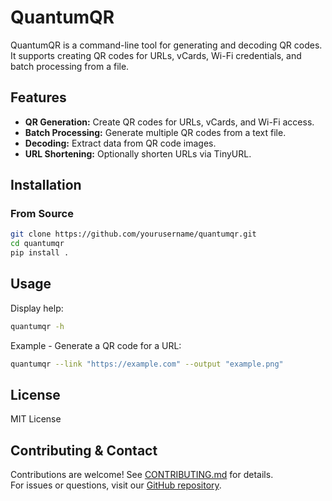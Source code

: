 
# QuantumQR

QuantumQR is a command-line tool for generating and decoding QR codes. It supports creating QR codes for URLs, vCards, Wi-Fi credentials, and batch processing from a file.

## Features
- **QR Generation:** Create QR codes for URLs, vCards, and Wi-Fi access.
- **Batch Processing:** Generate multiple QR codes from a text file.
- **Decoding:** Extract data from QR code images.
- **URL Shortening:** Optionally shorten URLs via TinyURL.


## Installation

### From Source
```bash
git clone https://github.com/yourusername/quantumqr.git
cd quantumqr
pip install .
```

## Usage
Display help:
```bash
quantumqr -h
```

Example - Generate a QR code for a URL:
```bash
quantumqr --link "https://example.com" --output "example.png"
```

## License
MIT License

## Contributing & Contact
Contributions are welcome! See [CONTRIBUTING.md](CONTRIBUTING.md) for details.  
For issues or questions, visit our [GitHub repository](https://github.com/NoamAdept/quantumqr).

